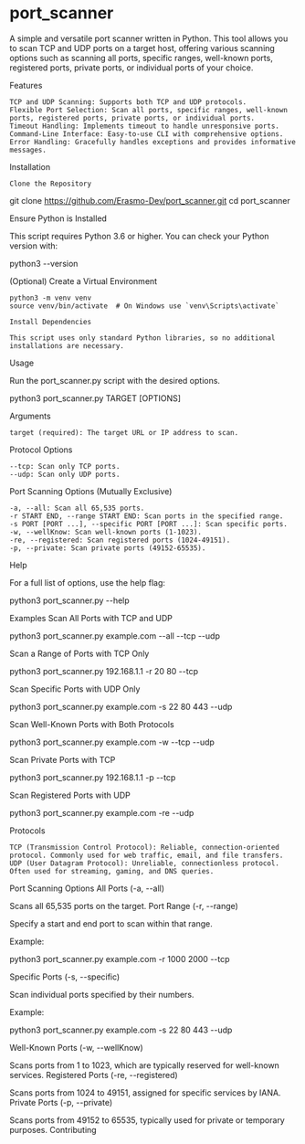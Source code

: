 # port_scanner

A simple and versatile port scanner written in Python. This tool allows you to scan TCP and UDP ports on a target host, offering various scanning options such as scanning all ports, specific ranges, well-known ports, registered ports, private ports, or individual ports of your choice.

Features

    TCP and UDP Scanning: Supports both TCP and UDP protocols.
    Flexible Port Selection: Scan all ports, specific ranges, well-known ports, registered ports, private ports, or individual ports.
    Timeout Handling: Implements timeout to handle unresponsive ports.
    Command-Line Interface: Easy-to-use CLI with comprehensive options.
    Error Handling: Gracefully handles exceptions and provides informative messages.

Installation

    Clone the Repository


git clone https://github.com/Erasmo-Dev/port_scanner.git
cd port_scanner

Ensure Python is Installed

This script requires Python 3.6 or higher. You can check your Python version with:


python3 --version

(Optional) Create a Virtual Environment


    python3 -m venv venv
    source venv/bin/activate  # On Windows use `venv\Scripts\activate`

    Install Dependencies

    This script uses only standard Python libraries, so no additional installations are necessary.

Usage

Run the port_scanner.py script with the desired options.


python3 port_scanner.py TARGET [OPTIONS]

Arguments

    target (required): The target URL or IP address to scan.

Protocol Options

    --tcp: Scan only TCP ports.
    --udp: Scan only UDP ports.

Port Scanning Options (Mutually Exclusive)

    -a, --all: Scan all 65,535 ports.
    -r START END, --range START END: Scan ports in the specified range.
    -s PORT [PORT ...], --specific PORT [PORT ...]: Scan specific ports.
    -w, --wellKnow: Scan well-known ports (1-1023).
    -re, --registered: Scan registered ports (1024-49151).
    -p, --private: Scan private ports (49152-65535).

Help

For a full list of options, use the help flag:

python3 port_scanner.py --help

Examples
Scan All Ports with TCP and UDP

python3 port_scanner.py example.com --all --tcp --udp

Scan a Range of Ports with TCP Only

python3 port_scanner.py 192.168.1.1 -r 20 80 --tcp

Scan Specific Ports with UDP Only

python3 port_scanner.py example.com -s 22 80 443 --udp

Scan Well-Known Ports with Both Protocols

python3 port_scanner.py example.com -w --tcp --udp

Scan Private Ports with TCP

python3 port_scanner.py 192.168.1.1 -p --tcp

Scan Registered Ports with UDP

python3 port_scanner.py example.com -re --udp

Protocols

    TCP (Transmission Control Protocol): Reliable, connection-oriented protocol. Commonly used for web traffic, email, and file transfers.
    UDP (User Datagram Protocol): Unreliable, connectionless protocol. Often used for streaming, gaming, and DNS queries.

Port Scanning Options
All Ports (-a, --all)

Scans all 65,535 ports on the target.
Port Range (-r, --range)

Specify a start and end port to scan within that range.

Example:

python3 port_scanner.py example.com -r 1000 2000 --tcp

Specific Ports (-s, --specific)

Scan individual ports specified by their numbers.

Example:

python3 port_scanner.py example.com -s 22 80 443 --udp

Well-Known Ports (-w, --wellKnow)

Scans ports from 1 to 1023, which are typically reserved for well-known services.
Registered Ports (-re, --registered)

Scans ports from 1024 to 49151, assigned for specific services by IANA.
Private Ports (-p, --private)

Scans ports from 49152 to 65535, typically used for private or temporary purposes.
Contributing

